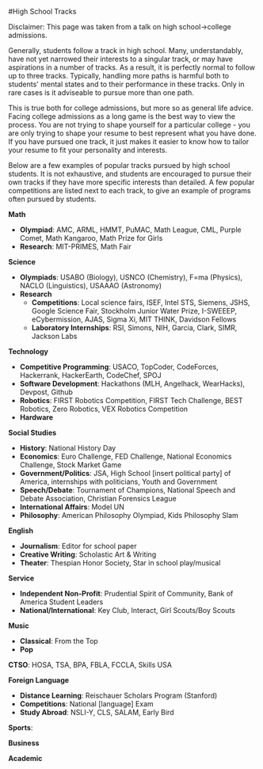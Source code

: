 #High School Tracks

Disclaimer: This page was taken from a talk on high school->college admissions.

Generally, students follow a track in high school. Many, understandably, have not yet narrowed their interests to a singular track, or may have aspirations in a number of tracks. As a result, it is perfectly normal to follow up to three tracks. Typically, handling more paths is harmful both to students' mental states and to their performance in these tracks. Only in rare cases is it adviseable to pursue more than one path.

This is true both for college admissions, but more so as general life advice. Facing college admissions as a long game is the best way to view the process. You are not trying to shape yourself for a particular college - you are only trying to shape your resume to best represent what you have done. If you have pursued one track, it just makes it easier to know how to tailor your resume to fit your personality and interests.

Below are a few examples of popular tracks pursued by high school students. It is not exhaustive, and students are encouraged to pursue their own tracks if they have more specific interests than detailed. A few popular competitions are listed next to each track, to give an example of programs often pursued by students.

**Math**
   - **Olympiad**: AMC, ARML, HMMT, PuMAC, Math League, CML, Purple Comet, Math Kangaroo, Math Prize for Girls
   - **Research**: MIT-PRIMES, Math Fair

**Science**
   - **Olympiads**: USABO (Biology), USNCO (Chemistry), F=ma (Physics), NACLO (Linguistics), USAAAO (Astronomy)
   - **Research**
      - **Competitions**: Local science fairs, ISEF, Intel STS, Siemens, JSHS, Google Science Fair, Stockholm Junior Water Prize, I-SWEEEP, eCybermission, AJAS, Sigma Xi, MIT THINK, Davidson Fellows
      - **Laboratory Internships**: RSI, Simons, NIH, Garcia, Clark, SIMR, Jackson Labs
   
**Technology**
   - **Competitive Programming**: USACO, TopCoder, CodeForces, Hackerrank, HackerEarth, CodeChef, SPOJ
   - **Software Development**: Hackathons (MLH, Angelhack, WearHacks), Devpost, Github
   - **Robotics**: FIRST Robotics Competition, FIRST Tech Challenge, BEST Robotics, Zero Robotics, VEX Robotics Competition
   - **Hardware**

**Social Studies**
   - **History**: National History Day
   - **Economics**: Euro Challenge, FED Challenge, National Economics Challenge, Stock Market Game
   - **Government/Politics**: JSA, High School [insert political party] of America, internships with politicians, Youth and Government
   - **Speech/Debate**: Tournament of Champions, National Speech and Debate Association, Christian Forensics League
   - **International Affairs**: Model UN
   - **Philosophy**: American Philosophy Olympiad, Kids Philosophy Slam

**English**
   - **Journalism**: Editor for school paper
   - **Creative Writing**: Scholastic Art & Writing
   - **Theater**: Thespian Honor Society, Star in school play/musical

**Service**
   - **Independent Non-Profit**: Prudential Spirit of Community, Bank of America Student Leaders
   - **National/International**: Key Club, Interact, Girl Scouts/Boy Scouts

**Music**
   - **Classical**: From the Top
   - **Pop**

**CTSO**: HOSA, TSA, BPA, FBLA, FCCLA, Skills USA

**Foreign Language**
   - **Distance Learning**: Reischauer Scholars Program (Stanford)
   - **Competitions**: National [language] Exam
   - **Study Abroad**: NSLI-Y, CLS, SALAM, Early Bird

**Sports**:

**Business**

**Academic**
